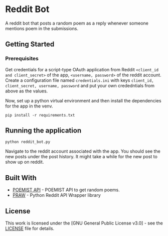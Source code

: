 # Reddit Bot

A reddit bot that posts a random poem as a reply whenever someone mentions poem in the submissions.

## Getting Started

### Prerequisites

Get credentials for a script-type OAuth application from Reddit ```<client_id and client_secret>``` of the app, ```<username, password>``` of the reddit account.
Create a configuration file named ```credentials.ini``` with keys ```client_id, client_secret, username, password``` and put your own crededntials from above as the values.

Now, set up a python virtual environment and then install the dependencies for the app in the venv.
```
pip install -r requirements.txt
```

## Running the application

```
python reddit_bot.py
```

Navigate to the reddit account associated with the app. You should see the new posts under the post history. It might take a while for the new post to show up on reddit.

## Built With

* [POEMIST API](https://poemist.github.io/poemist-apidoc/) - POEMIST API to get random poems.
* [PRAW](https://praw.readthedocs.io/en/latest/getting_started/installation.html) - Python Reddit API Wrapper library

## License
This work is licensed under the [GNU General Public License v3.0] - see the [LICENSE](LICENSE) file for details.
